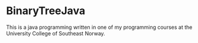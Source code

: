 # BinaryTreeJava

This is a java programming written in one of my programming courses at the University College of Southeast Norway.
